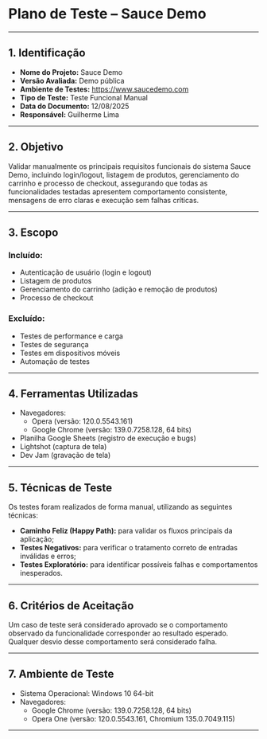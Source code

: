 # Plano de Teste – Sauce Demo

---

## 1. Identificação

- **Nome do Projeto:** Sauce Demo  
- **Versão Avaliada:** Demo pública  
- **Ambiente de Testes:** https://www.saucedemo.com
- **Tipo de Teste:** Teste Funcional Manual  
- **Data do Documento:** 12/08/2025  
- **Responsável:** Guilherme Lima  

---

## 2. Objetivo

Validar manualmente os principais requisitos funcionais do sistema Sauce Demo, incluindo login/logout, listagem de produtos, gerenciamento do carrinho e processo de checkout, assegurando que todas as funcionalidades testadas apresentem comportamento consistente, mensagens de erro claras e execução sem falhas críticas.

---

## 3. Escopo

### Incluído:
- Autenticação de usuário (login e logout)  
- Listagem de produtos  
- Gerenciamento do carrinho (adição e remoção de produtos)  
- Processo de checkout  

### Excluído:
- Testes de performance e carga  
- Testes de segurança  
- Testes em dispositivos móveis  
- Automação de testes  

---

## 4. Ferramentas Utilizadas

- Navegadores:  
  - Opera (versão: 120.0.5543.161)  
  - Google Chrome (versão: 139.0.7258.128, 64 bits)  
- Planilha Google Sheets (registro de execução e bugs)  
- Lightshot (captura de tela)  
- Dev Jam (gravação de tela)  

---

## 5. Técnicas de Teste

Os testes foram realizados de forma manual, utilizando as seguintes técnicas:  
- **Caminho Feliz (Happy Path):** para validar os fluxos principais da aplicação;  
- **Testes Negativos:** para verificar o tratamento correto de entradas inválidas e erros;  
- **Testes Exploratório:** para identificar possíveis falhas e comportamentos inesperados.  

---

## 6. Critérios de Aceitação

Um caso de teste será considerado aprovado se o comportamento observado da funcionalidade corresponder ao resultado esperado. Qualquer desvio desse comportamento será considerado falha.

---

## 7. Ambiente de Teste

- Sistema Operacional: Windows 10 64-bit  
- Navegadores:  
  - Google Chrome (versão: 139.0.7258.128, 64 bits)  
  - Opera One (versão: 120.0.5543.161, Chromium 135.0.7049.115)  

---

